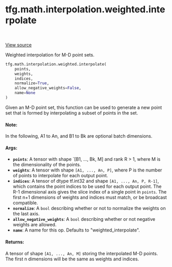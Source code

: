 <div itemscope itemtype="http://developers.google.com/ReferenceObject">
<meta itemprop="name" content="tfg.math.interpolation.weighted.interpolate" />
<meta itemprop="path" content="Stable" />
</div>

# tfg.math.interpolation.weighted.interpolate

<table class="tfo-notebook-buttons tfo-api" align="left">
</table>

<a target="_blank" href="https://github.com/tensorflow/graphics/blob/master/tensorflow_graphics/math/interpolation/weighted.py">View
source</a>

Weighted interpolation for M-D point sets.

``` python
tfg.math.interpolation.weighted.interpolate(
    points,
    weights,
    indices,
    normalize=True,
    allow_negative_weights=False,
    name=None
)
```



<!-- Placeholder for "Used in" -->

Given an M-D point set, this function can be used to generate a new point set
that is formed by interpolating a subset of points in the set.

#### Note:

In the following, A1 to An, and B1 to Bk are optional batch dimensions.

#### Args:

* <b>`points`</b>: A tensor with shape `[B1, ..., Bk, M] and rank R > 1, where M is the
  dimensionality of the points.
* <b>`weights`</b>: A tensor with shape `[A1, ..., An, P]`, where P is the number of
  points to interpolate for each output point.
* <b>`indices`</b>: A tensor of dtype tf.int32 and shape `[A1, ..., An, P, R-1]`, which
  contains the point indices to be used for each output point. The R-1
  dimensional axis gives the slice index of a single point in `points`. The
  first n+1 dimensions of weights and indices must match, or be broadcast
  compatible.
* <b>`normalize`</b>: A `bool` describing whether or not to normalize the weights on
  the last axis.
* <b>`allow_negative_weights`</b>: A `bool` describing whether or not negative weights
  are allowed.
* <b>`name`</b>: A name for this op. Defaults to "weighted_interpolate".


#### Returns:

A tensor of shape `[A1, ..., An, M]` storing the interpolated M-D points. The
first n dimensions will be the same as weights and indices.
